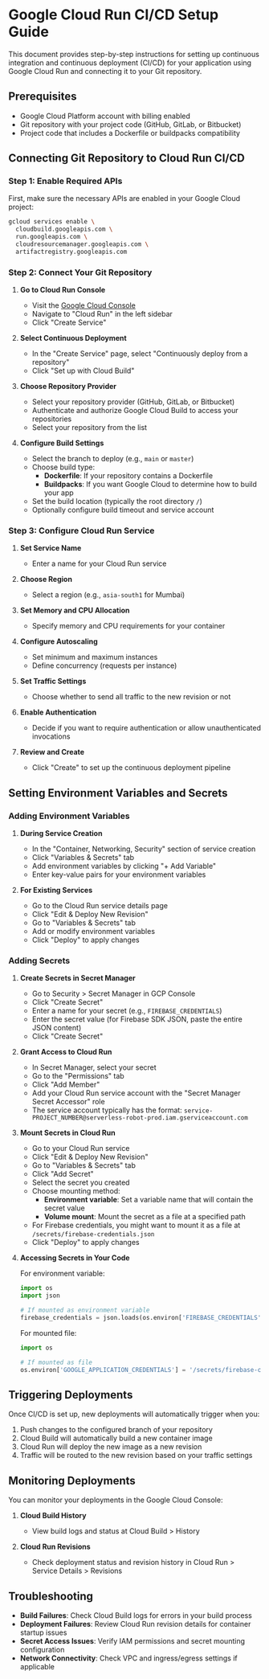 # Google Cloud Run CI/CD Setup Guide

This document provides step-by-step instructions for setting up continuous integration and continuous deployment (CI/CD) for your application using Google Cloud Run and connecting it to your Git repository.

## Prerequisites
- Google Cloud Platform account with billing enabled
- Git repository with your project code (GitHub, GitLab, or Bitbucket)
- Project code that includes a Dockerfile or buildpacks compatibility

## Connecting Git Repository to Cloud Run CI/CD

### Step 1: Enable Required APIs

First, make sure the necessary APIs are enabled in your Google Cloud project:

```bash
gcloud services enable \
  cloudbuild.googleapis.com \
  run.googleapis.com \
  cloudresourcemanager.googleapis.com \
  artifactregistry.googleapis.com
```

### Step 2: Connect Your Git Repository

1. **Go to Cloud Run Console**
   - Visit the [Google Cloud Console](https://console.cloud.google.com/)
   - Navigate to "Cloud Run" in the left sidebar
   - Click "Create Service"

2. **Select Continuous Deployment**
   - In the "Create Service" page, select "Continuously deploy from a repository"
   - Click "Set up with Cloud Build"

3. **Choose Repository Provider**
   - Select your repository provider (GitHub, GitLab, or Bitbucket)
   - Authenticate and authorize Google Cloud Build to access your repositories
   - Select your repository from the list

4. **Configure Build Settings**
   - Select the branch to deploy (e.g., `main` or `master`)
   - Choose build type:
     - **Dockerfile**: If your repository contains a Dockerfile
     - **Buildpacks**: If you want Google Cloud to determine how to build your app
   - Set the build location (typically the root directory `/`)
   - Optionally configure build timeout and service account

### Step 3: Configure Cloud Run Service

1. **Set Service Name**
   - Enter a name for your Cloud Run service

2. **Choose Region**
   - Select a region (e.g., `asia-south1` for Mumbai)

3. **Set Memory and CPU Allocation**
   - Specify memory and CPU requirements for your container

4. **Configure Autoscaling**
   - Set minimum and maximum instances
   - Define concurrency (requests per instance)

5. **Set Traffic Settings**
   - Choose whether to send all traffic to the new revision or not

6. **Enable Authentication**
   - Decide if you want to require authentication or allow unauthenticated invocations

7. **Review and Create**
   - Click "Create" to set up the continuous deployment pipeline

## Setting Environment Variables and Secrets

### Adding Environment Variables

1. **During Service Creation**
   - In the "Container, Networking, Security" section of service creation
   - Click "Variables & Secrets" tab
   - Add environment variables by clicking "+ Add Variable"
   - Enter key-value pairs for your environment variables

2. **For Existing Services**
   - Go to the Cloud Run service details page
   - Click "Edit & Deploy New Revision"
   - Go to "Variables & Secrets" tab
   - Add or modify environment variables
   - Click "Deploy" to apply changes

### Adding Secrets

1. **Create Secrets in Secret Manager**
   - Go to Security > Secret Manager in GCP Console
   - Click "Create Secret"
   - Enter a name for your secret (e.g., `FIREBASE_CREDENTIALS`)
   - Enter the secret value (for Firebase SDK JSON, paste the entire JSON content)
   - Click "Create Secret"

2. **Grant Access to Cloud Run**
   - In Secret Manager, select your secret
   - Go to the "Permissions" tab
   - Click "Add Member"
   - Add your Cloud Run service account with the "Secret Manager Secret Accessor" role
   - The service account typically has the format: `service-PROJECT_NUMBER@serverless-robot-prod.iam.gserviceaccount.com`

3. **Mount Secrets in Cloud Run**
   - Go to your Cloud Run service
   - Click "Edit & Deploy New Revision"
   - Go to "Variables & Secrets" tab
   - Click "Add Secret"
   - Select the secret you created
   - Choose mounting method:
     - **Environment variable**: Set a variable name that will contain the secret value
     - **Volume mount**: Mount the secret as a file at a specified path
   - For Firebase credentials, you might want to mount it as a file at `/secrets/firebase-credentials.json`
   - Click "Deploy" to apply changes

4. **Accessing Secrets in Your Code**

   For environment variable:
   ```python
   import os
   import json
   
   # If mounted as environment variable
   firebase_credentials = json.loads(os.environ['FIREBASE_CREDENTIALS'])
   ```

   For mounted file:
   ```python
   import os
   
   # If mounted as file
   os.environ['GOOGLE_APPLICATION_CREDENTIALS'] = '/secrets/firebase-credentials.json'
   ```

## Triggering Deployments

Once CI/CD is set up, new deployments will automatically trigger when you:

1. Push changes to the configured branch of your repository
2. Cloud Build will automatically build a new container image
3. Cloud Run will deploy the new image as a new revision
4. Traffic will be routed to the new revision based on your traffic settings

## Monitoring Deployments

You can monitor your deployments in the Google Cloud Console:

1. **Cloud Build History**
   - View build logs and status at Cloud Build > History

2. **Cloud Run Revisions**
   - Check deployment status and revision history in Cloud Run > Service Details > Revisions

## Troubleshooting

- **Build Failures**: Check Cloud Build logs for errors in your build process
- **Deployment Failures**: Review Cloud Run revision details for container startup issues
- **Secret Access Issues**: Verify IAM permissions and secret mounting configuration
- **Network Connectivity**: Check VPC and ingress/egress settings if applicable
